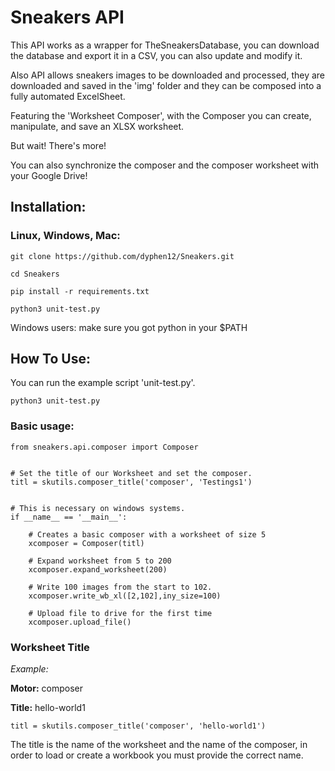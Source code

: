 # Sneakers API

This API works as a wrapper for TheSneakersDatabase, you can download the database and export it in a CSV, you can also update and modify it.

Also API allows sneakers images to be downloaded and processed, they are downloaded and saved in the 'img' folder and they can be composed into a fully automated ExcelSheet.

Featuring the 'Worksheet Composer', with the Composer you can create, manipulate, and save an XLSX worksheet.

But wait! There's more!

You can also synchronize the composer and the composer worksheet with your Google Drive!


## Installation:

### Linux, Windows, Mac:

`git clone https://github.com/dyphen12/Sneakers.git`

`cd Sneakers`

`pip install -r requirements.txt`

`python3 unit-test.py` 

Windows users: make sure you got python in your $PATH

## How To Use:

You can run the example script 'unit-test.py'.

`python3 unit-test.py`

### Basic usage:

```import sneakers.api.utils as skutils
from sneakers.api.composer import Composer


# Set the title of our Worksheet and set the composer.
titl = skutils.composer_title('composer', 'Testings1')


# This is necessary on windows systems.
if __name__ == '__main__':

    # Creates a basic composer with a worksheet of size 5
    xcomposer = Composer(titl)
    
    # Expand worksheet from 5 to 200
    xcomposer.expand_worksheet(200)
    
    # Write 100 images from the start to 102.
    xcomposer.write_wb_xl([2,102],iny_size=100)
    
    # Upload file to drive for the first time
    xcomposer.upload_file()
```

### Worksheet Title

_Example:_

**Motor:** composer

**Title:** hello-world1

`titl = skutils.composer_title('composer', 'hello-world1')`

The title is the name of the worksheet and the name of the composer, 
in order to load or create a workbook you must provide the correct name.






